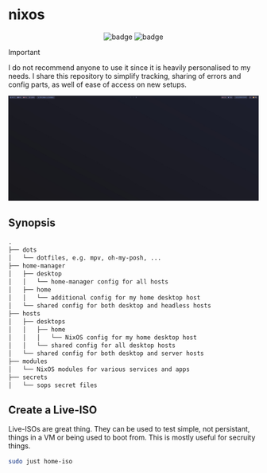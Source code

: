 # nixos

<div align="center">
    <img src="https://github.com/micartey/nixos/actions/workflows/flake-check.yml/badge.svg" alt="badge">
    <img src="https://github.com/micartey/nixos/actions/workflows/dead-code.yml/badge.svg" alt="badge">
</div>

> [!IMPORTANT]
> I do not recommend anyone to use it since it is heavily personalised to my needs.
> I share this repository to simplify tracking, sharing of errors and config parts, as well of ease of access on new setups.

![img](preview.png)

## Synopsis

```
.
├── dots
│   └── dotfiles, e.g. mpv, oh-my-posh, ...
├── home-manager
│   ├── desktop
│   │   └── home-manager config for all hosts
│   ├── home
│   │   └── additional config for my home desktop host
│   └── shared config for both desktop and headless hosts
├── hosts
│   ├── desktops
│   │   ├── home
│   │   │   └── NixOS config for my home desktop host
│   │   └── shared config for all desktop hosts
│   └── shared config for both desktop and server hosts
├── modules
│   └── NixOS modules for various services and apps
├── secrets
│   └── sops secret files
```

## Create a Live-ISO

Live-ISOs are great thing.
They can be used to test simple, not persistant, things in a VM or being used to boot from.
This is mostly useful for secruity things.

```bash
sudo just home-iso
```
